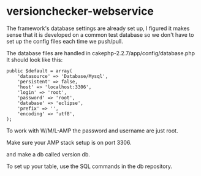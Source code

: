 versionchecker-webservice
=========================

The framework's database settings are already set up,
I figured it makes sense that it is developed on a common
test database so we don't have to set up the config files 
each time we push/pull.



The database files are handled in cakephp-2.2.7/app/config/database.php
It should look like this:

	public $default = array(
		'datasource' => 'Database/Mysql',
		'persistent' => false,
		'host' => 'localhost:3306',
		'login' => 'root',
		'password' => 'root',
		'database' => 'eclipse',
		'prefix' => '',
		'encoding' => 'utf8',
	);
  
  
To work with W/M/L-AMP the password and username are just root.

Make sure your AMP stack setup is on port 3306.

and make a db called version db.

To set up your table, use the SQL commands in the db repository.
